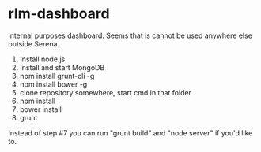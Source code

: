 rlm-dashboard
=============

internal purposes dashboard. Seems that is cannot be used anywhere else outside Serena.

1. Install node.js
2. Install and start MongoDB
2. npm install grunt-cli -g
3. npm install bower -g
4. clone repository somewhere, start cmd in that folder
5. npm install
6. bower install
7. grunt

Instead of step #7 you can run "grunt build" and "node server" if you'd like to.
